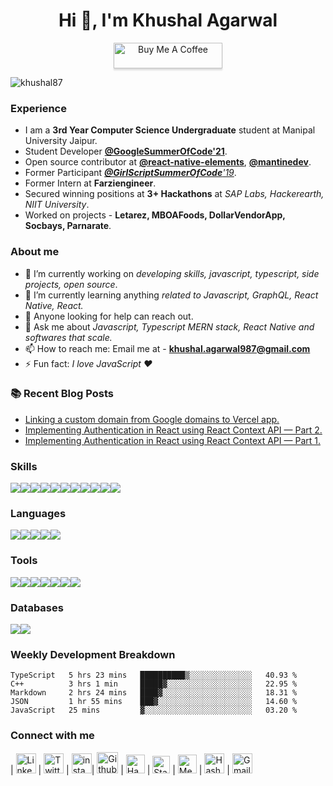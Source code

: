 <h1 align="center">Hi 👋, I'm Khushal Agarwal</h1>
<!-- <p align="center">
<img src='https://github-readme-streak-stats.herokuapp.com/?user=khushal87&hide_border=true'/>
</p> -->

<p align="center">
    <a href="https://www.buymeacoffee.com/khushal87" target="_blank"><img src="https://www.buymeacoffee.com/assets/img/custom_images/orange_img.png" alt="Buy Me A Coffee" style="height: 41px !important;width: 174px !important;box-shadow: 0px 3px 2px 0px rgba(190, 190, 190, 0.5) !important;-webkit-box-shadow: 0px 3px 2px 0px rgba(190, 190, 190, 0.5) !important;" ></a>
</p>

<p align="left"> <img src="https://komarev.com/ghpvc/?username=khushal87&label=Profile Views&color=green&style=plastic" alt="khushal87" /> </p>


### Experience
- I am a **3rd Year Computer Science Undergraduate** student at Manipal University Jaipur.
- Student Developer [**@GoogleSummerOfCode'21**](https://summerofcode.withgoogle.com/projects/#5690075263795200).
- Open source contributor at [**@react-native-elements**](https://github.com/react-native-elements), [**@mantinedev**](https://github.com/mantinedev).
- Former Participant _[**@GirlScriptSummerOfCode**'19](https://gssoc.tech/)_.
- Former Intern at **Farziengineer**.
- Secured winning positions at **3+ Hackathons** at *SAP Labs, Hackerearth, NIIT University*.
- Worked on projects - **Letarez, MBOAFoods, DollarVendorApp, Socbays, Parnarate**.

###  About me
- 🔭 I’m currently working on *developing skills, javascript, typescript, side projects, open source*.
- 🌱 I’m currently learning anything *related to Javascript, GraphQL, React Native, React.*
- 🤔 Anyone looking for help can reach out.
- 💬 Ask me about *Javascript, Typescript MERN stack, React Native and softwares that scale.*
- 📫 How to reach me: Email me at - **khushal.agarwal987@gmail.com**
- ⚡ Fun fact: *I love JavaScript ❤️* 

### 📚 Recent Blog Posts
- [Linking a custom domain from Google domains to Vercel app.](https://khushal87.medium.com/linking-a-custom-domain-from-google-domains-to-vercel-app-961652302107)
- [Implementing Authentication in React using React Context API — Part 2.](https://khushal87.medium.com/implementing-authentication-in-react-using-react-context-api-part-2-react-context-api-f0c3d8e4d0e)
- [Implementing Authentication in React using React Context API — Part 1.](https://khushal87.medium.com/implementing-authentication-in-react-using-react-context-api-part-1-react-context-api-6af552b72931)

### Skills
<div style="display:flex;flex-direction:row">
    <img src="https://img.shields.io/badge/React-20232A?style=for-the-badge&logo=react&logoColor=61DAFB" />
    <img src="https://img.shields.io/badge/React_Native-20232A?style=for-the-badge&logo=react&logoColor=61DAFB" />
    <img src="https://img.shields.io/badge/Node.js-43853D?style=for-the-badge&logo=node-dot-js&logoColor=white" />
    <img src="https://img.shields.io/badge/Electron-2B2E3A?style=for-the-badge&logo=electron&logoColor=9FEAF9" />
    <img src="https://img.shields.io/badge/next.js-000000?style=for-the-badge&logo=next-dot-js&logoColor=white" />
    <img src="https://img.shields.io/badge/Vue.js-35495E?style=for-the-badge&logo=vue-dot-js&logoColor=4FC08D" />
    <img src="https://img.shields.io/badge/npm-CB3837?style=for-the-badge&logo=npm&logoColor=white" />
    <img src="https://img.shields.io/badge/Yarn-2C8EBB?style=for-the-badge&logo=yarn&logoColor=white" />
    <img src="https://img.shields.io/badge/GraphQl-E10098?style=for-the-badge&logo=graphql&logoColor=white" />
    <img src="https://img.shields.io/badge/Express.js-000000?style=for-the-badge&logo=express&logoColor=white" />
    <img src="https://img.shields.io/badge/Jest-C21325?style=for-the-badge&logo=jest&logoColor=white" />
</div>

### Languages
<div style="display:flex;flex-direction:row">
    <img src="https://img.shields.io/badge/JavaScript-F7DF1E?style=for-the-badge&logo=javascript&logoColor=black" />
    <img src="https://img.shields.io/badge/TypeScript-007ACC?style=for-the-badge&logo=typescript&logoColor=white" />
    <img src="https://img.shields.io/badge/C-00599C?style=for-the-badge&logo=c&logoColor=white" />
    <img src="https://img.shields.io/badge/C%2B%2B-00599C?style=for-the-badge&logo=c%2B%2B&logoColor=white" />
    <img src="https://img.shields.io/badge/Java-ED8B00?style=for-the-badge&logo=java&logoColor=white" />
</div>

### Tools
<div style="display:flex;flex-direction:row">
    <img src="https://img.shields.io/badge/Git-F05032?style=for-the-badge&logo=git&logoColor=white" />
    <img src="https://img.shields.io/badge/Postman-FF6C37?style=for-the-badge&logo=Postman&logoColor=white" />
    <img src="https://img.shields.io/badge/Linux-FCC624?style=for-the-badge&logo=linux&logoColor=black" />
    <img src="https://img.shields.io/badge/Nginx-009639?style=for-the-badge&logo=nginx&logoColor=white" />
    <img src="https://img.shields.io/badge/Amazon_AWS-232F3E?style=for-the-badge&logo=amazon-aws&logoColor=white" />
    <img src="https://img.shields.io/badge/Google_Cloud-4285F4?style=for-the-badge&logo=google-cloud&logoColor=white" />
    <img src="https://img.shields.io/badge/Heroku-430098?style=for-the-badge&logo=heroku&logoColor=white" />
</div>

### Databases
<div style="display:flex;flex-direction:row">
    <img src="https://img.shields.io/badge/MongoDB-4EA94B?style=for-the-badge&logo=mongodb&logoColor=white" />
    <img src="https://img.shields.io/badge/MySQL-00000F?style=for-the-badge&logo=mysql&logoColor=white" />
</div>

### Weekly Development Breakdown
<!--START_SECTION:waka-->
```text
TypeScript   5 hrs 23 mins   ██████████▒░░░░░░░░░░░░░░   40.93 % 
C++          3 hrs 1 min     █████▓░░░░░░░░░░░░░░░░░░░   22.95 % 
Markdown     2 hrs 24 mins   ████▓░░░░░░░░░░░░░░░░░░░░   18.31 % 
JSON         1 hr 55 mins    ███▓░░░░░░░░░░░░░░░░░░░░░   14.60 % 
JavaScript   25 mins         ▓░░░░░░░░░░░░░░░░░░░░░░░░   03.20 % 
```
<!--END_SECTION:waka-->
<!--
<p><img align="center" src="https://github-readme-stats.vercel.app/api?username=khushal87&count_private=true&show_icons=true" alt="khushal87"/></p>
-->

### Connect with me
| [<img src="https://github.com/TheDudeThatCode/TheDudeThatCode/blob/master/Assets/Linkedin.svg" alt="Linkedin Logo" width="32">](https://in.linkedin.com/in/khushal87) | [<img src="https://github.com/TheDudeThatCode/TheDudeThatCode/blob/master/Assets/Twitter.svg" alt="Twitter Logo" width="32">](https://twitter.com/khushal87) | [<img src="https://github.com/TheDudeThatCode/TheDudeThatCode/blob/master/Assets/Instagram.svg" alt="instagram logo" width="32">](https://www.instagram.com/khushal.agarwal_70/)| [<img src="https://cdn.svgporn.com/logos/github-icon.svg" alt="Github logo" width="34">](https://github.com/khushal87) | [<img src="https://github.com/TheDudeThatCode/TheDudeThatCode/blob/master/Assets/HackerRank.svg" alt="HackerRank Logo" width="30">](https://www.hackerrank.com/khushal87) | [<img src="https://cdn.svgporn.com/logos/stackoverflow-icon.svg" alt="Stackoverflow Logo" width="28">](https://stackoverflow.com/users/10826415/khushal-agarwal) | [<img src="https://cdn.svgporn.com/logos/medium.svg" alt="Medium Logo" width="30">](https://khushal87.medium.com/) | [<img src="https://cdn.hashnode.com/res/hashnode/image/upload/v1611902473383/CDyAuTy75.png?auto=compress" alt="Hashnode logo" height="32">](https://hashnode.com/@khushal87) | [<img src="https://github.com/TheDudeThatCode/TheDudeThatCode/blob/master/Assets/Gmail.svg" alt="Gmail logo" height="32">](mailto:khushal.agarwal987@gmail.com)



